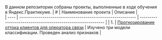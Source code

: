 В данном репозитории собраны проекты, выполненные в ходе обучения в Яндекс.Практикуме.
| #    | Наименование проекта                | Описание         |                                           
| ---- | ------------------------------------------------------------ | ------------------------------------------------------------ | 
| 1.   | [Прогнозирование оттока клиентов для оператора связи](ссылка) | Изучено три модели классификации. Проведен анализ признаков | 
